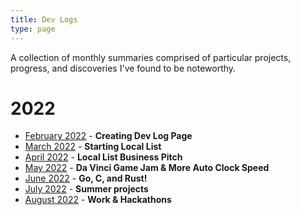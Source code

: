 ```yaml
---
title: Dev Logs
type: page
---
```


A collection of monthly summaries comprised of particular projects, progress, and discoveries I've found to be noteworthy.

# 2022
- [February 2022](/devlogs/february-2022) - **Creating Dev Log Page**
- [March 2022](/devlogs/march-2022) - **Starting Local List**
- [April 2022](/devlogs/april-2022) - **Local List Business Pitch**
- [May 2022](/devlogs/may-2022) - **Da Vinci Game Jam & More Auto Clock Speed**
- [June 2022](/devlogs/june-2022) - **Go, C, and Rust!**
- [July 2022](/devlogs/july-2022) - **Summer projects**
- [August 2022](/devlogs/august-2022) - **Work & Hackathons**
